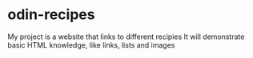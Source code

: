 # odin-recipes
My project is a website that links to different recipies
It will demonstrate basic HTML knowledge, like links, lists and images
